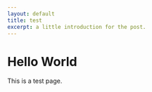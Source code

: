 ```yaml
---
layout: default
title: test
excerpt: a little introduction for the post.
---
```


# Hello World

This is a test page.
